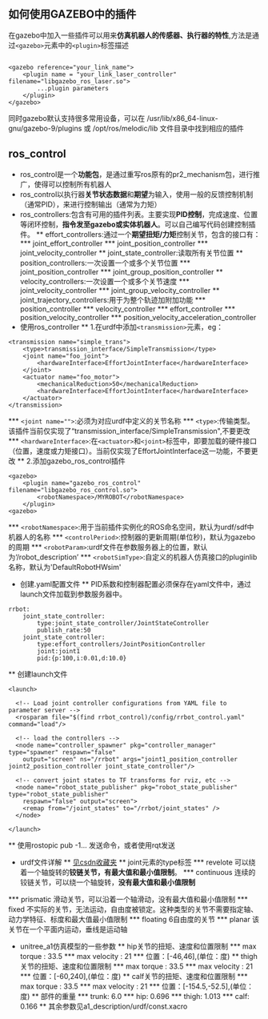 ## 如何使用GAZEBO中的插件
  在gazebo中加入一些插件可以用来**仿真机器人的传感器、执行器的特性**,方法是通过```<gazebo>```元素中的```<plugin>```标签描述
```	

<gazebo reference="your_link_name">
	<plugin name = "your_link_laser_controller" filename="libgazebo_ros_laser.so">
		...plugin parameters
	</plugin>
</gazebo>
```
   同时gazebo默认支持很多常用设备，可以在 /usr/lib/x86_64-linux-gnu/gazebo-9/plugins 或 /opt/ros/melodic/lib 文件目录中找到相应的插件
## ros_control
* ros_control是一个**功能包**，是通过重写ros原有的pr2_mechanism包，进行推广，使得可以控制所有机器人
* ros_control以执行器**关节状态数据**和**期望**为输入，使用一般的反馈控制机制（通常PID），来进行控制输出（通常为力矩）
* ros_controllers:包含有可用的插件列表。主要实现**PID控制**，完成速度、位置等闭环控制，**指令发至gazebo或实体机器人**。可以自己编写代码创建控制插件。
** effort_controllers:通过一个**期望扭矩/力矩**控制关节，包含的接口有：
*** joint_effort_controller
*** joint_position_controller
*** joint_velocity_controller
** joint_state_controller:读取所有关节位置
** position_controllers:一次设置一个或多个关节位置
*** joint_position_controller
*** joint_group_position_controller
** velocity_controllers:一次设置一个或多个关节速度
*** joint_velocity_controller
*** joint_group_velocity_controller
** joint_trajectory_controllers:用于为整个轨迹加附加功能
*** position_controller
*** velocity_controller
*** effort_controller
*** position_velocity_controller
*** position_velocity_acceleration_controller
* 使用ros_controller
** 1.在urdf中添加```<transmission>```元素，eg：
```
<transmission name="simple_trans">
	<type>transmission_interface/SimpleTransmission</type>
	<joint name="foo_joint">
		<hardwareInterface>EffortJointInterface</hardwareInterface>
	</joint>
	<actuator name="foo_motor">
		<mechanicalReduction>50</mechanicalReduction>
		<hardwareInterface>EffortJointInterface</hardwareInterface>
	</actuator>
</transmission>
```
*** ```<joint name="">```:必须为对应urdf中定义的关节名称
*** ```<type>```:传输类型。该插件当前仅实现了“transmission_interface/SimpleTransmission",不要更改
*** ```<hardwareInterface>```:在```<actuator>```和```<joint>```标签中，即要加载的硬件接口（位置，速度或力矩接口）。当前仅实现了EffortJointInterface这一功能，不要更改
** 2.添加gazebo_ros_control插件
```
<gazebo>
	<plugin name="gazebo_ros_control" filename="libgazebo_ros_control.so">
		<robotNamespace>/MYROBOT</robotNamespace>
	</plugin>
<gazebo>
```
*** ```<robotNamespace>```:用于当前插件实例化的ROS命名空间，默认为urdf/sdf中机器人的名称
*** ```<controlPeriod>```:控制器的更新周期(单位秒)，默认为gazebo的周期
*** ```<robotParam>```:urdf文件在参数服务器上的位置，默认为‘/robot_description’
*** ```<robotSimType>```:自定义的机器人仿真接口的pluginlib名称，默认为'DefaultRobotHWsim'
* 创建.yaml配置文件
** PID系数和控制器配置必须保存在yaml文件中，通过launch文件加载到参数服务器中。
```
rrbot:
	joint_state_controller:
		type:joint_state_controller/JointStateController
		publish_rate:50
	joint_state_controller:
		type:effort_controllers/JointPositionController
		joint:joint1
		pid:{p:100,i:0.01,d:10.0}
```
** 创建launch文件
```
<launch>

  <!-- Load joint controller configurations from YAML file to parameter server -->
  <rosparam file="$(find rrbot_control)/config/rrbot_control.yaml" command="load"/>

  <!-- load the controllers -->
  <node name="controller_spawner" pkg="controller_manager" type="spawner" respawn="false"
    output="screen" ns="/rrbot" args="joint1_position_controller joint2_position_controller joint_state_controller"/>

  <!-- convert joint states to TF transforms for rviz, etc -->
  <node name="robot_state_publisher" pkg="robot_state_publisher" type="robot_state_publisher"
    respawn="false" output="screen">
    <remap from="/joint_states" to="/rrbot/joint_states" />
  </node>

</launch>

```
** 使用rostopic pub -1...  发送命令，或者使用rqt发送
* urdf文件详解
** [见csdn收藏夹](https://blog.csdn.net/qq_16775293/article/details/88379988)
** joint元素的type标签
*** revelote  可以绕着一个轴旋转的**铰链关节，有最大值和最小值限制**。
*** continuous 连续的铰链关节，可以绕一个轴旋转，**没有最大值和最小值限制**

*** prismatic 滑动关节，可以沿着一个轴滑动，没有最大值和最小值限制
*** fixed 不实际的关节，无法运动，自由度被锁定。这种类型的关节不需要指定轴、动力学特征、标度和最大值最小值限制
*** floating 6自由度的关节
*** planar 该关节在一个平面内运动，垂线是运动轴
* unitree_a1仿真模型的一些参数
** hip关节的扭矩、速度和位置限制
*** max torque : 33.5
*** max velocity : 21
*** 位置：[-46,46],(单位：度)
** thigh关节的扭矩、速度和位置限制
*** max torque : 33.5
*** max velocity : 21
*** 位置：[-60,240],(单位：度)
** calf关节的扭矩、速度和位置限制
*** max torque : 33.5
*** max velocity : 21
*** 位置：[-154.5,-52.5],(单位：度)
** 部件的重量
*** trunk: 6.0
*** hip: 0.696
*** thigh: 1.013
*** calf: 0.166
** 其余参数见a1_description/urdf/const.xacro
